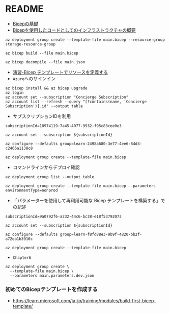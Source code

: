# README

- [Bicepの基礎](https://learn.microsoft.com/ja-jp/training/paths/fundamentals-bicep/)
- [Bicepを使用したコードとしてのインフラストラクチャの概要](https://learn.microsoft.com/ja-jp/training/modules/introduction-to-infrastructure-as-code-using-bicep/)

```shell
az deployment group create --template-file main.bicep --resource-group storage-resource-group
```

```shell
az bicep build --file main.bicep
```

```shell
az bicep decompile --file main.json
```

- [演習-Bicep テンプレートでリソースを定義する](https://learn.microsoft.com/ja-jp/training/modules/build-first-bicep-template/4-exercise-define-resources-bicep-template?pivots=cli)
- `Azure`へのサインイン

```shell
az bicep install && az bicep upgrade
az login
az account set --subscription "Concierge Subscription"
az account list --refresh --query "[?contains(name, 'Concierge Subscription')].id" --output table
```

- サブスクリプションIDを利用

```shell
subscriptionId=18974119-7a45-4077-9932-f95c83cee0e3
```

```shell
az account set --subscription ${subscriptionId}
```

```shell
az configure --defaults group=learn-2498a680-3e77-4ee6-84d3-c2466a1138c8
```

```shell
az deployment group create --template-file main.bicep
```

- コマンドラインからデプロイ確認

```shell
az deployment group list --output table
```

```shell
az deployment group create --template-file main.bicep --parameters environmentType=nonprod
```

- 「パラメーターを使用して再利用可能な Bicep テンプレートを構築する」での記述

```shell
subscriptionId=9a0792f6-a232-44c6-bc38-e18f53792073
```

```shell
az account set --subscription ${subscriptionId}
```

```shell
az configure --defaults group=learn-f8fd88e3-9b9f-4820-bb2f-a72ea1b3910c
```

```shell
az deployment group create --template-file main.bicep
```

- `Chapter6`

```shell
az deployment group create \
  --template-file main.bicep \
  --parameters main.parameters.dev.json
```

### 初めてのBicepテンプレートを作成する

- <https://learn.microsoft.com/ja-jp/training/modules/build-first-bicep-template/>

